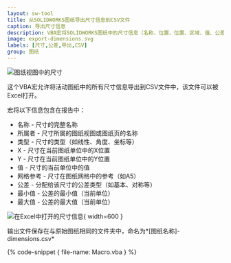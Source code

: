 ```yaml
---
layout: sw-tool
title: 从SOLIDWORKS图纸导出尺寸信息到CSV文件
caption: 导出尺寸信息
description: VBA宏将SOLIDWORKS图纸中的尺寸信息（名称、位置、位置、区域、值、公差）导出到CSV文件中
image: export-dimensions.svg
labels: [尺寸,公差,导出,CSV]
group: 图纸
---
```

![图纸视图中的尺寸](drawing-view.png)

这个VBA宏允许将活动图纸中的所有尺寸信息导出到CSV文件中，该文件可以被Excel打开。

宏将以下信息包含在报告中：

* 名称 - 尺寸的完整名称
* 所属者 - 尺寸所属的图纸视图或图纸页的名称
* 类型 - 尺寸的类型（如线性、角度、坐标等）
* X - 尺寸在当前图纸单位中的X位置
* Y - 尺寸在当前图纸单位中的Y位置
* 值 - 尺寸的当前单位中的值
* 网格参考 - 尺寸在图纸网格中的参考（如A5）
* 公差 - 分配给该尺寸的公差类型（如基本、对称等）
* 最小值 - 公差的最小值（当前单位）
* 最大值 - 公差的最大值（当前单位）

![在Excel中打开的尺寸信息](dimensions-report.png){ width=600 }

输出文件保存在与原始图纸相同的文件夹中，命名为*[图纸名称]-dimensions.csv*

{% code-snippet { file-name: Macro.vba } %}